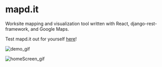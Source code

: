 # mapd.it
Worksite mapping and visualization tool written with React, django-rest-framework, and Google Maps.

Test mapd.it out for yourself [here](http://mapdit-frontend.s3-website.us-east-2.amazonaws.com/)!

![demo_gif](./examples/mapditDemo.gif)

![homeScreen_gif](./examples/mapditHomeScreen.gif)
